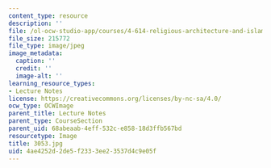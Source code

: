 ```yaml
---
content_type: resource
description: ''
file: /ol-ocw-studio-app/courses/4-614-religious-architecture-and-islamic-cultures-fall-2002/4ae4252d2de5f2333ee23537d4c9e05f_3053.jpg
file_size: 215772
file_type: image/jpeg
image_metadata:
  caption: ''
  credit: ''
  image-alt: ''
learning_resource_types:
- Lecture Notes
license: https://creativecommons.org/licenses/by-nc-sa/4.0/
ocw_type: OCWImage
parent_title: Lecture Notes
parent_type: CourseSection
parent_uid: 68abeaab-4eff-532c-e858-18d3ffb567bd
resourcetype: Image
title: 3053.jpg
uid: 4ae4252d-2de5-f233-3ee2-3537d4c9e05f
---
```

